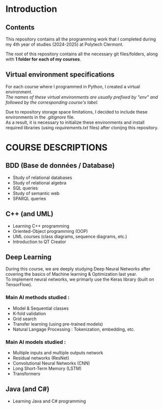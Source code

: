 # Introduction

## Contents

 This repository contains all the programming work that I completed during my 4th year of studies (2024-2025) at Polytech Clermont.
 
 The root of this repository contains all the necessary git files/folders, along with **1 folder for each of my courses**.

## Virtual environment specifications

 For each course where I programmed in Python, I created a virtual environment.  
 *The names of these virtual environments are usually prefixed by "env" and followed by the corresponding course's label.*
 
 Due to repository storage space limitations, I decided to include these environments in the *.gitignore* file.  
 As a result, it is necessary to initialize these environments and install required libraries (using *requirements.txt* files) after clonijng this repository.


# COURSE DESCRIPTIONS

## BDD (Base de données / Database)

* Study of relational databases
* Study of relational algebra
* SQL queries
* Study of semantic web
* SPARQL queries

## C++ (and UML)

* Learning C++ programming
* Oriented-Object programming (OOP)
* UML courses (class diagrams, sequence diagrams, etc.)
* Introduction to QT Creator

## Deep Learning

During this course, we are deeply studying Deep Neural Networks after covering the basics of Machine learning & Optimization last year.  
To implement neural networks, we primarly use the Keras library (built on TensorFlow).

### Main AI methods studied :
* Model & Sequential classes
* K-fold validation
* Grid search
* Transfer learning (using pre-trained models)
* Natural Langage Processing : Tokenization, embedding, etc.

### Main AI models studied :
* Multiple inputs and multiple outputs network
* Residual networks (ResNet)
* Convolutional Neural Networks (CNN)
* Long Short-Term Memory (LSTM)
* Transformers

## Java (and C#)

* Learning Java and C# programming
